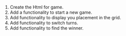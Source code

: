 1. Create the Html for game.
2. Add a functionality to start a new game.
3. Add functionality to display you placement in the grid.
4. Add functionality to switch turns.
5. Add functionality to find the winner.